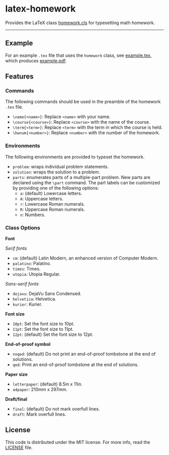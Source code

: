# latex-homework

Provides the LaTeX class [homework.cls](homework.cls) for typesetting math homework.

*****************

## Example

For an example `.tex` file that uses the `homework` class, see [example.tex](example.tex), which produces [example.pdf](example.pdf).

## Features

### Commands

The following commands should be used in the preamble of the homework `.tex` file.

* `\name{<name>}`:
  Replace `<name>` with your name.
* `\course{<course>}`:
  Replace `<course>` with the name of the course.
* `\term{<term>}`:
  Replace `<term>` with the term in which the course is held.
* `\hwnum{<number>}`:
  Replace `<number>` with the number of the homework.

### Environments

The following environments are provided to typeset the homework.

* `problem`:
  wraps individual problem statements.
* `solution`:
  wraps the solution to a problem.
* `parts`:
  enumerates parts of a multiple-part problem.
  New parts are declared using the `\part` command.
  The part labels can be customized by providing one of the following options:
    * `a`:
      (default) Lowercase letters.
    * `A`:
      Uppercase letters.
    * `r`:
      Lowercase Roman numerals.
    * `R`:
      Uppercase Roman numerals.
    * `n`:
      Numbers.

### Class Options

**Font**

*Serif fonts*

* `cm`:
  (default) Latin Modern, an enhanced version of Computer Modern.
* `palatino`:
  Palatino.
* `times`:
  Times.
* `utopia`:
  Utopia Regular.

*Sans-serif fonts*

* `dejavu`:
  DejaVu Sans Condensed.
* `helvetica`:
  Helvetica.
* `kurier`:
  Kurier.

**Font size**

* `10pt`:
  Set the font size to 10pt.
* `11pt`:
  Set the font size to 11pt.
* `12pt`:
  (default) Set the font size to 12pt.

**End-of-proof symbol**

* `noqed`:
  (default) Do not print an end-of-proof tombstone at the end of solutions.
* `qed`:
  Print an end-of-proof tombstone at the end of solutions.

**Paper size**

* `letterpaper`:
  (default) 8.5in x 11in.
* `a4paper`:
  210mm x 297mm.

**Draft/final**

* `final`:
  (default) Do not mark overfull lines.
* `draft`:
  Mark overfull lines.

## License

This code is distributed under the MIT license. For more info, read the [LICENSE](LICENSE) file.
